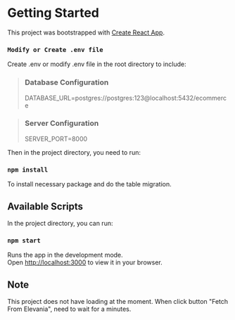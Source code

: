 # Getting Started

This project was bootstrapped with [Create React App](https://github.com/facebook/create-react-app).

### `Modify or Create .env file`

Create .env or modify .env file in the root directory to include:

> ### Database Configuration
> DATABASE_URL=postgres://postgres:123@localhost:5432/ecommerce

> ### Server Configuration
> SERVER_PORT=8000


Then in the project directory, you need to run:

### `npm install`

To install necessary package and do the table migration.

## Available Scripts

In the project directory, you can run:

### `npm start`

Runs the app in the development mode.\
Open [http://localhost:3000](http://localhost:3000) to view it in your browser.

## Note

This project does not have loading at the moment. When click button "Fetch From Elevania", need to wait for a minutes.